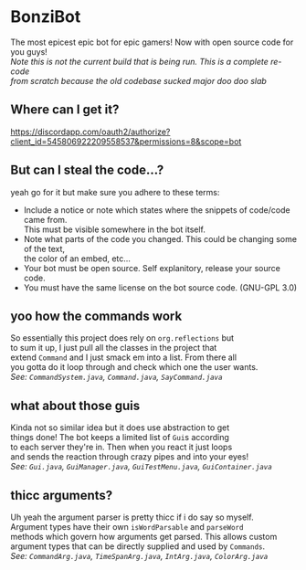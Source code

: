 # BonziBot
The most epicest epic bot for epic gamers! Now with open source code for you guys!<br />
*Note this is not the current build that is being run. This is a complete re-code<br />
from scratch because the old codebase sucked major doo doo slab*

## Where can I get it?
https://discordapp.com/oauth2/authorize?client_id=545806922209558537&permissions=8&scope=bot

## But can I steal the code...?
yeah go for it but make sure you adhere to these terms:<br />
- Include a notice or note which states where the snippets of code/code came from.<br />This must be visible somewhere in the bot itself.
- Note what parts of the code you changed. This could be changing some of the text,<br />the color of an embed, etc...
- Your bot must be open source. Self explanitory, release your source code.
- You must have the same license on the bot source code. (GNU-GPL 3.0)

## yoo how the commands work
So essentially this project does rely on `org.reflections` but<br />
to sum it up, I just pull all the classes in the project that<br />
extend `Command` and I just smack em into a list. From there all<br />
you gotta do it loop through and check which one the user wants.<br />
*See: `CommandSystem.java`, `Command.java`, `SayCommand.java`*

## what about those guis
Kinda not so similar idea but it does use abstraction to get<br />
things done! The bot keeps a limited list of `Gui`s according<br />
to each server they're in. Then when you react it just loops<br />
and sends the reaction through crazy pipes and into your eyes!<br />
*See: `Gui.java`, `GuiManager.java`, `GuiTestMenu.java`, `GuiContainer.java`*

## thicc arguments?
Uh yeah the argument parser is pretty thicc if i do say so myself.<br />
Argument types have their own `isWordParsable` and `parseWord`<br />
methods which govern how arguments get parsed. This allows custom<br />
argument types that can be directly supplied and used by `Commands`.<br />
*See: `CommandArg.java`, `TimeSpanArg.java`, `IntArg.java`, `ColorArg.java`*
